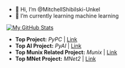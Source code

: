 - 👋 Hi, I’m @MitchellShibilski-Unkel
- 🌱 I’m currently learning machine learning

[![My GitHub Stats](https://github-readme-stats.vercel.app/api/?username=mitchellshibilski-unkel&count_private=true&theme=github_dark&showicons=false&custom_title=Stats)]() 

- **Top Project:** *PyPC* | <a href="https://github.com/MitchellShibilski-Unkel/PyPC">Link</a>
- **Top AI Project:** *PyAI* | <a href="https://github.com/MitchellShibilski-Unkel/PyAI">Link</a>
- **Top Munix Related Project:** *Munix* | <a href="https://github.com/MitchellShibilski-Unkel/Munix">Link</a>
- **Top MNet Project:** *MNet2* | <a href="https://github.com/MitchellShibilski-Unkel/MNet2">Link</a>
